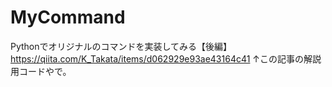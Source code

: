 # MyCommand
Pythonでオリジナルのコマンドを実装してみる【後編】
https://qiita.com/K_Takata/items/d062929e93ae43164c41
↑この記事の解説用コードやで。
